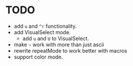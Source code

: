 # TODO  
- add ```u``` and ```^r``` functionality.
- add VisualSelect mode.
  - add ```u``` and ```U``` to VisualSelect.
- make ```~``` work with more than just ascii
- rewrite repeatMode to work better with macros
- support color mode.



